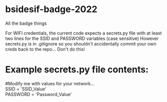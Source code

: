 # bsidesif-badge-2022
All the badge things

For WIFI credentials, the current code expects a secrets.py file with at least two lines for the SSID and PASSWORD variables (case sensitive)
However secrets.py is in .gitignore so you shouldn't accidentally commit your own creds back to the repo... Don't do this!

# Example secrets.py file contents:
#Modify me with values for your network...</br>
SSID = 'SSID_Value'</br>
PASSWORD = 'Password_Value'

